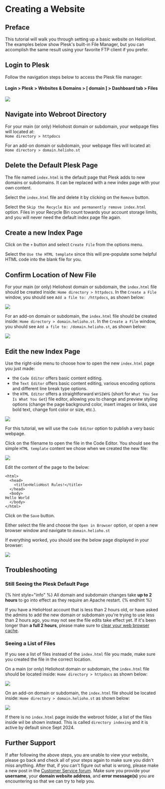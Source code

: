# Creating a Website

## Preface

This tutorial will walk you through setting up a basic website on HelioHost. The examples below show Plesk's built-in File Manager, but you can accomplish the same result using your favorite FTP client if you prefer. 

## Login to Plesk

Follow the navigation steps below to access the Plesk file manager:

#### Login > Plesk > Websites & Domains > [ domain ] > Dashboard tab > Files

![](../../.gitbook/assets/tutorial-website-plesk.png)

## Navigate into Webroot Directory

For your main (or only) Heliohost domain or subdomain, your webpage files will located at:  
`Home directory > httpdocs`

For an add-on domain or subdomain, your webpage files will located at:  
`Home directory > domain.helioho.st`

## Delete the Default Plesk Page

The file named `index.html` is the default page that Plesk adds to new domains or subdomains. It can be replaced with a new index page with your own content.

Select the `index.html` file and delete it by clicking on the `Remove` button.

Select the `Skip the Recycle Bin and permanently remove index.html` option. Files in your Recycle Bin count towards your account storage limits, and you will never need the default index page file again.

## Create a new Index Page

Click on the `+` button and select `Create File` from the options menu.

Select the `Use the HTML template` since this will pre-populate some helpful HTML code into the blank file for you.

## Confirm Location of New File

For your main (or only) Heliohost domain or subdomain, the `index.html` file should be created inside: `Home directory > httpdocs`. In the `Create a File` window, you should see `Add a file to: /httpdocs`, as shown below:

![](../../.gitbook/assets/tutorial-website-create-index-httpdocs.png)

For an add-on domain or subdomain, the `index.html` file should be created inside: `Home directory > domain.helioho.st`. In the `Create a File` window, you should see `Add a file to: /domain.helioho.st`, as shown below:

![](../../.gitbook/assets/tutorial-website-create-index-addon-domain.png)

## Edit the new Index Page

Use the right-side menu to choose how to open the new `index.html` page you just made:
* the `Code Editor` offers basic content editing.
* the `Text Editor` offers basic content editing, various encoding options and different line break type options.
* the `HTML Editor` offers a straightforward `WYSIWYG` (short for `What You See Is What You Get`) file editor, allowing you to change and preview styling options (change the page background color, insert images or links, use bold text, change font color or size, etc.).

![](../../.gitbook/assets/tutorial-website-edit-file.png)

For this tutorial, we will use the `Code Editor` option to publish a very basic webpage.

Click on the filename to open the file in the Code Editor. You should see the simple `HTML template` content we chose when we created the new file:

![](../../.gitbook/assets/tutorial-website-code-editor.png)

Edit the content of the page to the below: 
```text
<html>
  <head>
    <title>HelioHost Rules!</title>
  </head>
  <body>
Hello World
  </body>
</html>
```

Click on the `Save` button. 

Either select the file and choose the `Open in Browser` option, or open a new browser window and navigate to `domain.helioho.st`

If everything worked, you should see the below page displayed in your browser: 

![](../../.gitbook/assets/tutorial-website-hello-world.png)

## Troubleshooting

### Still Seeing the Plesk Default Page

{% hint style="info" %}
All domain and subdomain changes take **up to 2 hours** to go into effect as they require an Apache restart.
{% endhint %}

If you have a HelioHost account that is less than 2 hours old, or have asked the admins to add the new domain or subdomain you're trying to use less than 2 hours ago, you may not see the file edits take effect yet. If it's been longer than **a full 2 hours**, please make sure to [clear your web browser cache](../../misc/clear-your-cache.md). 

### Seeing a List of Files

If you see a list of files instead of the `index.html` file you made, make sure you created the file in the correct location. 

On a main (or only) Heliohost domain or subdomain, the `index.html` file should be located inside: `Home directory > httpdocs` as shown below:

![](../../.gitbook/assets/tutorial-website-httpdocs.png)

On an add-on domain or subdomain, the `index.html` file should be located inside: `Home directory > domain.helioho.st` as shown below:

![](../../.gitbook/assets/tutorial-website-domain-helio.png)

If there is no `index.html` page inside the webroot folder, a list of the files inside wil be shown instead. This is called `directory indexing` and it is active by default since Sept 2024.

## Further Support

If after following the above steps, you are unable to view your website, please go back and check all of your steps again to make sure you didn't miss anything. After that, if you can't figure out what is wrong, please make a new post in the [Customer Service forum](https://helionet.org/index/forum/45-customer-service/?do=add). Make sure you provide your **username**, your **domain website address**, and **error message(s)** you are encountering so that we can try to help you.